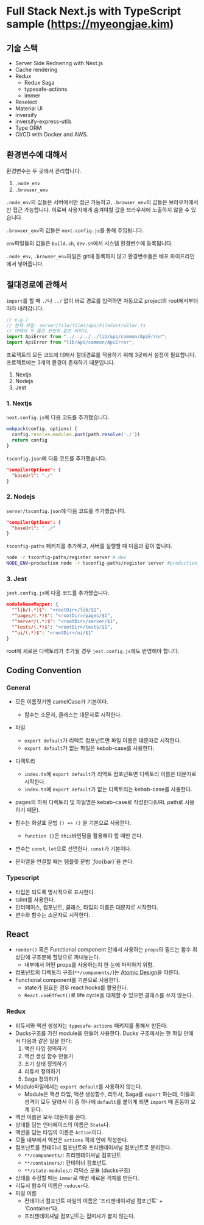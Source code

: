 # Full Stack Next.js with TypeScript sample (https://myeongjae.kim)

## 기술 스택

- Server Side Rednering with Next.js
- Cache rendering
- Redux
  - Redux Saga
  - typesafe-actions
  - immer
- Reselect
- Material UI
- inversify
- inversify-express-utils
- Type ORM
- CI/CD with Docker and AWS.

## 환경변수에 대해서

환경변수는 두 곳에서 관리합니다.

1. `.node_env`
2. `.browser_env`

`.node_env`의 값들은 서버에서만 접근 가능하고, `.browser_env`의 값들은 브라우저에서만 접근 가능합니다. 이로써 사용자에게 숨겨야할 값을 브라우저에 노출하지 않을 수 있습니다.

`.browser_env`의 값들은 `next.config.js`를 통해 주입됩니다. 

`env`파일들의 값들은 `build.sh`, `dev.sh`에서 시스템 환경변수에 등록됩니다.

`.node_env`, `.browser_env`파일은 git에 등록하지 않고 환경변수들은 배포 파이프라인에서 넣어줍니다.

## 절대경로에 관해서

`import`를 할 때 `./`나 `../` 없이 바로 경로를 입력하면 자동으로 project의 root에서부터 따라 내려갑니다.

```typescript
// e.g.)
// 현재 파일: server/file/files/api/FileController.ts
// 아래의 두 줄은 완전히 같은 의미다.
import ApiError from "../../../../lib/api/common/ApiError";
import ApiError from "lib/api/common/ApiError";
```

프로젝트의 모든 코드에 대해서 절대경로를 적용하기 위해 3곳에서 설정이 필요합니다. 프로젝트에는 3개의 환경이 존재하기 때문입니다.

1. Nextjs
2. Nodejs
3. Jest

### 1. Nextjs

`next.config.js`에 다음 코드를 추가했습니다.

```javascript
webpack(config, options) {
  config.resolve.modules.push(path.resolve('./'))
  return config
}
```

`tsconfig.json`에 다음 코드를 추가했습니다.

```json
"compilerOptions": {
  "baseUrl": "./"
}
```

### 2. Nodejs

`server/tsconfig.json`에 다음 코드를 추가했습니다.

```json
"compilerOptions": {
  "baseUrl": "../"
}
```

`tsconfig-paths` 패키지를 추가하고, 서버를 실행할 때 다음과 같이 합니다.

```bash
node -r tsconfig-paths/register server # dev
NODE_ENV=production node -r tsconfig-paths/register server #production
```

### 3. Jest

`jest.config.js`에 다음 코드를 추가했습니다.

```json
moduleNameMapper: {
  "^lib/(.*)$": "<rootDir>/lib/$1",
  "^pages/(.*)$": "<rootDir>/pages/$1",
  "^server/(.*)$": "<rootDir>/server/$1",
  "^tests/(.*)$": "<rootDir>/tests/$1",
  "^ui/(.*)$": "<rootDir>/ui/$1"
}
```

root에 새로운 디렉토리가 추가될 경우 `jest.config.js`에도 반영해야 합니다.

## Coding Convention

### General

- 모든 이름짓기엔 camelCase가 기본이다.
  - 함수는 소문자, 클래스는 대문자로 시작한다.
- 파일
  - `export default`가 리액트 컴포넌트면 파일 이름은 대문자로 시작한다.
  - `export default`가 없는 파일은 kebab-case를 사용한다.
- 디렉토리
  - `index.ts`에 `export default`가 리액트 컴포넌트면 디렉토리 이름은 대문자로 시작한다.
  - `index.ts`에 `export default`가 없는 디렉토리는 kebab-case를 사용한다.
- pages의 하위 디렉토리 및 파일명은 kebab-case로 작성한다(URL path로 사용하기 때문).

- 함수는 화살표 문법 `() => ()` 을 기본으로 사용한다.
  - `function {}`은 `this`바인딩을 활용해야 할 때만 쓴다.
- 변수는 `const`, `let`으로 선언한다. `const`가 기본이다.
- 문자열을 연결할 때는 템플릿 문법 \`${foo}${bar}\`을 쓴다.

### Typescript

- 타입은 되도록 명시적으로 표시한다.
- tslint를 사용한다.
- 인터페이스, 컴포넌트, 클래스, 타입의 이름은 대문자로 시작한다.
- 변수와 함수는 소문자로 시작한다.

## React

- `render()` 혹은 Functional component 안에서 사용하는 `props`의 필드는 함수 최상단에 구조분해 할당으로 꺼내놓는다.
    - 내부에서 어떤 props를 사용하는지 한 눈에 파악하기 위함.
- 컴포넌트의 디렉토리 구조(`**/components/`)는 [Atomic Design](https://brunch.co.kr/@ultra0034/63)을 따른다.
- Functional component를 기본으로 사용한다.
  - state가 필요한 경우 react hooks를 활용한다.
  - `React.useEffect()`로 life cycle을 대체할 수 있으면 클래스를 쓰지 않는다.

### Redux

- 리듀서와 액션 생성자는 `typesafe-actions` 패키지를 통해서 만든다.
- Ducks구조를 가진 module을 만들어 사용한다. Ducks 구조에서는 한 파일 안에서 다음과 같은 일을 한다:
    1. 액션 타입 정의하기
    2. 액션 생성 함수 만들기
    3. 초기 상태 정의하기
    4. 리듀서 정의하기
    5. Saga 정의하기
- Module파일에서는 `export default`를 사용하지 않는다.
  - Module은 액션 타입, 액션 생성함수, 리듀서, Saga를 `export` 하는데, 이들의 성격이 모두 달라서 이 중 하나에 `default`를 붙이게 되면 `import` 때 혼동이 오게 된다.
- 액션 이름은 모두 대문자를 쓴다.
- 상태를 담는 인터페이스의 이름은 `State`다.
- 액션을 담는 타입의 이름은 `Action`이다.
- 모듈 내부에서 액션은 `actions` 객체 안에 작성한다.
- 컴포넌트를 컨테이너 컴포넌트와 프리젠테이셔널 컴포넌트로 분리한다.
  - `**/components/`: 프리젠테이셔널 컴포넌트
  - `**/containers/`: 컨테이너 컴포넌트
  - `**/state-modules/`: 리덕스 모듈 (ducks구조)
- 상태를 수정할 때는 `immer`로 매번 새로운 객체를 만든다.
- 리듀서 함수의 이름은 `reducer`다.
- 파일 이름
  - 컨테이너 컴포넌트 파일의 이름은 '프리젠테이셔널 컴포넌트' + 'Container'다.
  - 프리젠테이셔널 컴포넌트는 접미사가 붙지 않는다.
